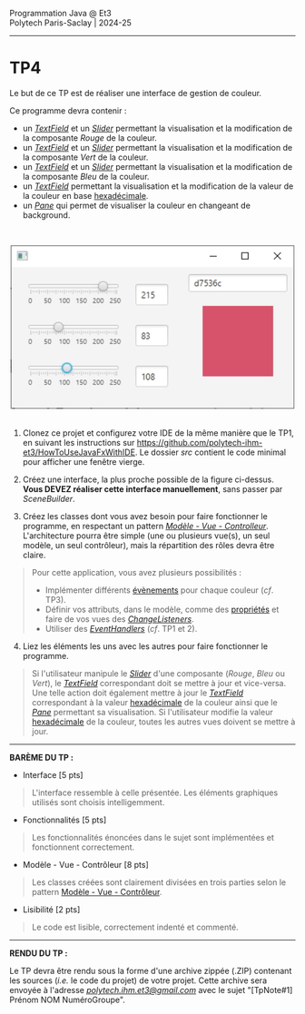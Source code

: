 Programmation Java @ Et3 \
Polytech Paris-Saclay | 2024-25

___

# TP4

Le but de ce TP est de réaliser une interface de gestion de couleur.

Ce programme devra contenir :

  - un [*TextField*](https://openjfx.io/javadoc/21/javafx.controls/javafx/scene/control/TextField.html) et un [*Slider*](https://openjfx.io/javadoc/21/javafx.controls/javafx/scene/control/Slider.html) permettant la visualisation et la modification de la composante *Rouge* de la couleur.
  - un [*TextField*](https://openjfx.io/javadoc/21/javafx.controls/javafx/scene/control/TextField.html) et un [*Slider*](https://openjfx.io/javadoc/21/javafx.controls/javafx/scene/control/Slider.html) permettant la visualisation et la modification de la composante *Vert* de la couleur.
  - un [*TextField*](https://openjfx.io/javadoc/21/javafx.controls/javafx/scene/control/TextField.html) et un [*Slider*](https://openjfx.io/javadoc/21/javafx.controls/javafx/scene/control/Slider.html) permettant la visualisation et la modification de la composante *Bleu* de la couleur.
  - un [*TextField*](https://openjfx.io/javadoc/21/javafx.controls/javafx/scene/control/TextField.html) permettant la visualisation et la modification de la valeur de la couleur en base [hexadécimale](https://fr.wikipedia.org/wiki/Couleur_du_Web#Codage_informatique_des_couleurs).
  - un [*Pane*](https://openjfx.io/javadoc/21/javafx.graphics/javafx/scene/layout/Pane.html) qui permet de visualiser la couleur en changeant de background.

<br><div align="center"><img src="images/colorchooser.jpg" width="500"></img></div><br>

1. Clonez ce projet et configurez votre IDE de la même manière que le TP1, en suivant les instructions sur https://github.com/polytech-ihm-et3/HowToUseJavaFxWithIDE. Le dossier *src* contient le code minimal pour afficher une fenêtre vierge.

2. Créez une interface, la plus proche possible de la figure ci-dessus. **Vous DEVEZ réaliser cette interface manuellement**, sans passer par *SceneBuilder*.

3. Créez les classes dont vous avez besoin pour faire fonctionner le programme, en respectant un pattern [*Modèle - Vue - Controlleur*](https://baptiste-wicht.developpez.com/tutoriels/conception/mvc/). L'architecture pourra être simple (une ou plusieurs vue(s), un seul modèle, un seul contrôleur), mais la répartition des rôles devra être claire.

> Pour cette application, vous avez plusieurs possibilités :
> - Implémenter différents [évènements](https://openjfx.io/javadoc/21/javafx.base/javafx/event/Event.html) pour chaque couleur (*cf*. TP3).
> - Définir vos attributs, dans le modèle, comme des [propriétés](https://docs.oracle.com/javase/8/javafx/properties-binding-tutorial/binding.htm) et faire de vos vues des [*ChangeListeners*](https://openjfx.io/javadoc/21/javafx.base/javafx/beans/value/ChangeListener.html).
> - Utiliser des [*EventHandlers*](https://openjfx.io/javadoc/21/javafx.controls/javafx/scene/control/TextField.html#setOnAction(javafx.event.EventHandler)) (*cf*. TP1 et 2).

4. Liez les éléments les uns avec les autres pour faire fonctionner le programme.

> Si l'utilisateur manipule le [*Slider*](https://openjfx.io/javadoc/21/javafx.controls/javafx/scene/control/Slider.html) d'une composante (*Rouge*, *Bleu* ou *Vert*), le [*TextField*](https://openjfx.io/javadoc/21/javafx.controls/javafx/scene/control/TextField.html) correspondant doit se mettre à jour et vice-versa. Une telle action doit également mettre à jour le [*TextField*](https://openjfx.io/javadoc/21/javafx.controls/javafx/scene/control/TextField.html) correspondant à la valeur [hexadécimale](https://fr.wikipedia.org/wiki/Couleur_du_Web#Codage_informatique_des_couleurs) de la couleur ainsi que le [*Pane*](https://openjfx.io/javadoc/21/javafx.graphics/javafx/scene/layout/Pane.html) permettant sa visualisation.
> Si l'utilisateur modifie la valeur [hexadécimale](https://fr.wikipedia.org/wiki/Couleur_du_Web#Codage_informatique_des_couleurs) de la couleur, toutes les autres vues doivent se mettre à jour.

___

**BARÈME DU TP :**

- Interface [5 pts]
> L'interface ressemble à celle présentée. Les éléments graphiques utilisés sont choisis intelligemment.
- Fonctionnalités [5 pts]
> Les fonctionnalités énoncées dans le sujet sont implémentées et fonctionnent correctement.
- Modèle - Vue - Contrôleur [8 pts]
> Les classes créées sont clairement divisées en trois parties selon le pattern [Modèle - Vue - Contrôleur](https://baptiste-wicht.developpez.com/tutoriels/conception/mvc/).
- Lisibilité [2 pts]
> Le code est lisible, correctement indenté et commenté.

___

**RENDU DU TP :**

Le TP devra être rendu sous la forme d'une archive zippée (.ZIP) contenant les sources (*i.e.* le code du projet) de votre projet. Cette archive sera envoyée à l'adresse [*polytech.ihm.et3@gmail.com*](mailto:polytech.ihm.et3@gmail.com) avec le sujet "[TpNote#1] Prénom NOM NuméroGroupe".
